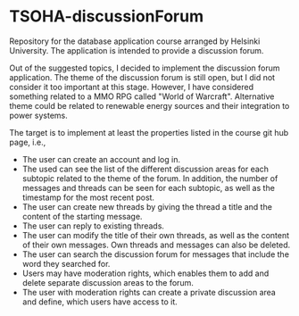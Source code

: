 # TSOHA-discussionForum
Repository for the database application course arranged by Helsinki University. The application is intended to provide a discussion forum.

Out of the suggested topics, I decided to implement the discussion forum application. The theme of the discussion forum is still open, but I did not consider it too important at this stage. However, I have considered something related to a MMO RPG called "World of Warcraft". Alternative theme could be related to renewable energy sources and their integration to power systems.

The target is to implement at least the properties listed in the course git hub page, i.e.,
- The user can create an account and log in.
- The used can see the list of the different discussion areas for each subtopic related to the theme of the forum. In addition, the number of messages and threads can be seen for each subtopic, as well as the timestamp for the most recent post.
- The user can create new threads by giving the thread a title and the content of the starting message.
- The user can reply to existing threads.
- The user can modify the title of their own threads, as well as the content of their own messages. Own threads and messages can also be deleted.
- The user can search the discussion forum for messages that include the word they searched for.
- Users may have moderation rights, which enables them to add and delete separate discussion areas to the forum.
- The user with moderation rights can create a private discussion area and define, which users have access to it.
